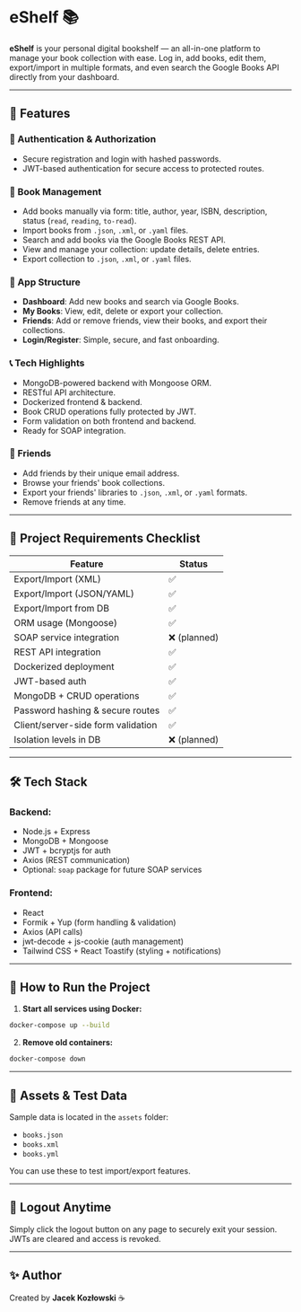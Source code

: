 # eShelf 📚

**eShelf** is your personal digital bookshelf — an all-in-one platform to manage your book collection with ease. Log in, add books, edit them, export/import in multiple formats, and even search the Google Books API directly from your dashboard.

---

## 🚀 Features

### 🔐 Authentication & Authorization
- Secure registration and login with hashed passwords.
- JWT-based authentication for secure access to protected routes.

### 📂 Book Management
- Add books manually via form: title, author, year, ISBN, description, status (`read`, `reading`, `to-read`).
- Import books from `.json`, `.xml`, or `.yaml` files.
- Search and add books via the Google Books REST API.
- View and manage your collection: update details, delete entries.
- Export collection to `.json`, `.xml`, or `.yaml` files.

### 🏢 App Structure
- **Dashboard**: Add new books and search via Google Books.
- **My Books**: View, edit, delete or export your collection.
- **Friends**: Add or remove friends, view their books, and export their collections.
- **Login/Register**: Simple, secure, and fast onboarding.

### 📞 Tech Highlights
- MongoDB-powered backend with Mongoose ORM.
- RESTful API architecture.
- Dockerized frontend & backend.
- Book CRUD operations fully protected by JWT.
- Form validation on both frontend and backend.
- Ready for SOAP integration.

### 👥 Friends 
- Add friends by their unique email address.
- Browse your friends' book collections.
- Export your friends' libraries to `.json`, `.xml`, or `.yaml` formats.
- Remove friends at any time.

---

## 📄 Project Requirements Checklist

| Feature | Status |
|--------|--------|
| Export/Import (XML) | ✅ |
| Export/Import (JSON/YAML) | ✅ |
| Export/Import from DB | ✅ |
| ORM usage (Mongoose) | ✅ |
| SOAP service integration | ❌ (planned) |
| REST API integration | ✅ |
| Dockerized deployment | ✅ |
| JWT-based auth | ✅ |
| MongoDB + CRUD operations | ✅ |
| Password hashing & secure routes | ✅ |
| Client/server-side form validation | ✅ |
| Isolation levels in DB | ❌ (planned) |

---

## 🛠️ Tech Stack

### Backend:
- Node.js + Express
- MongoDB + Mongoose
- JWT + bcryptjs for auth
- Axios (REST communication)
- Optional: `soap` package for future SOAP services

### Frontend:
- React
- Formik + Yup (form handling & validation)
- Axios (API calls)
- jwt-decode + js-cookie (auth management)
- Tailwind CSS + React Toastify (styling + notifications)

---

## 🔧 How to Run the Project

1. **Start all services using Docker:**
```bash
docker-compose up --build
```

2. **Remove old containers:**
```bash
docker-compose down 
```

---

## 📁 Assets & Test Data

Sample data is located in the `assets` folder:
- `books.json`
- `books.xml`
- `books.yml`

You can use these to test import/export features.

---

## 🚫 Logout Anytime

Simply click the logout button on any page to securely exit your session. JWTs are cleared and access is revoked.

---

## ✨ Author
Created by **Jacek Kozłowski** ☕️

